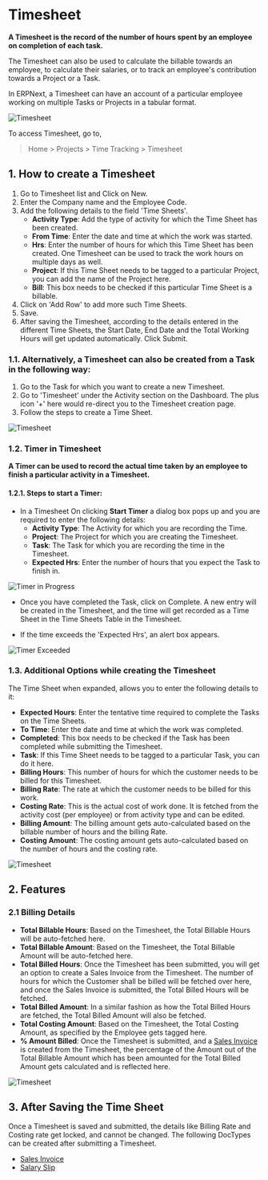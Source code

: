 <!-- add-breadcrumbs -->
# Timesheet

**A Timesheet is the record of the number of hours spent by an employee on completion of each task.**

The Timesheet can also be used to calculate the billable towards an employee, to calculate their salaries, or to track an employee's contribution towards a Project or a Task.

In ERPNext, a Timesheet can have an account of a particular employee working on multiple Tasks or Projects in a tabular format.

<img class="screenshot" alt="Timesheet" src="{{docs_base_url}}/v13/assets/img/project/projects-timesheet.png">

To access Timesheet, go to,

> Home > Projects > Time Tracking > Timesheet

## 1. How to create a Timesheet

  1. Go to Timesheet list and Click on New.
  2. Enter the Company name and the Employee Code.
  3. Add the following details to the field 'Time Sheets'.
      * **Activity Type**: Add the type of activity for which the Time Sheet has been created.
      * **From Time**: Enter the date and time at which the work was started.
      * **Hrs**: Enter the number of hours for which this Time Sheet has been created. One Timesheet can be used to track the work hours on multiple days as well.
      * **Project**: If this Time Sheet needs to be tagged to a particular Project, you can add the name of the Project here.
      * **Bill**: This box needs to be checked if this particular Time Sheet is a billable.
  4. Click on 'Add Row' to add more such Time Sheets.
  5. Save.
  6. After saving the Timesheet, according to the details entered in the different Time Sheets, the Start Date, End Date and the Total Working Hours will get updated automatically. Click Submit.

### 1.1. Alternatively, a Timesheet can also be created from a Task in the following way:

  1. Go to the Task for which you want to create a new Timesheet.
  2. Go to 'Timesheet' under the Activity section on the Dashboard. The plus icon '+' here would re-direct you to the Timesheet creation page.
  3. Follow the steps to create a Time Sheet.

  <img class="screenshot" alt="Timesheet" src="{{docs_base_url}}/v13/assets/img/project/projects-timesheet-from-task.gif">

### 1.2. Timer in Timesheet

**A Timer can be used to record the actual time taken by an employee to finish a particular activity in a Timesheet.**

#### 1.2.1. Steps to start a Timer:

- In a Timesheet On clicking **Start Timer** a dialog box pops up and you are required to enter the following details:
    * **Activity Type**: The Activity for which you are recording the Time.
    * **Project**: The Project for which you are creating the Timesheet.
    * **Task**: The Task for which you are recording the time in the Timesheet.
    * **Expected Hrs**: Enter the number of hours that you expect the Task to finish in.

<img class="screenshot" alt="Timer in Progress" src="{{docs_base_url}}/v13/assets/img/project/projects-timer-in-timesheet.gif">

- Once you have completed the Task, click on Complete. A new entry will be created in the Timesheet, and the time will get recorded as a Time Sheet in the Time Sheets Table in the Timesheet.

- If the time exceeds the 'Expected Hrs', an alert box appears.

<img class="screenshot" alt="Timer Exceeded" src="{{docs_base_url}}/v13/assets/img/project/projects-timer-time-exceed.png">


### 1.3. Additional Options while creating the Timesheet

The Time Sheet when expanded, allows you to enter the following details to it:

   * **Expected Hours**: Enter the tentative time required to complete the Tasks on the Time Sheets.
   * **To Time**: Enter the date and time at which the work was completed.
   * **Completed**: This box needs to be checked if the Task has been completed while submitting the Timesheet.
   * **Task**: If this Time Sheet needs to be tagged to a particular Task, you can do it here.
   * **Billing Hours**: This number of hours for which the customer needs to be billed for this Timesheet.
   * **Billing Rate**: The rate at which the customer needs to be billed for this work.
   * **Costing Rate**: This is the actual cost of work done. It is fetched from the activity cost (per employee) or from activity type and can be edited.
   * **Billing Amount**: The billing amount gets auto-calculated based on the billable number of hours and the billing Rate.
   * **Costing Amount**: The costing amount gets auto-calculated based on the number of hours and the costing rate.

   <img class="screenshot" alt="Timesheet" src="{{docs_base_url}}/v13/assets/img/project/projects-time-sheet-expansion.png">

## 2. Features

### 2.1 Billing Details

* **Total Billable Hours**: Based on the Timesheet, the Total Billable Hours will be auto-fetched here.
* **Total Billable Amount**: Based on the Timesheet, the Total Billable Amount will be auto-fetched here.
* **Total Billed Hours**: Once the Timesheet has been submitted, you will get an option to create a Sales Invoice from the Timesheet. The number of hours for which the Customer shall be billed will be fetched over here, and once the Sales Invoice is submitted, the Total Billed Hours will be fetched.
* **Total Billed Amount**: In a similar fashion as how the Total Billed Hours are fetched, the Total Billed Amount will also be fetched.
* **Total Costing Amount**: Based on the Timesheet, the Total Costing Amount, as specified by the Employee gets tagged here.
* **% Amount Billed**: Once the Timesheet is submitted, and a [Sales Invoice](/docs/v13/user/manual/en/projects/sales-invoice-from-timesheet) is created from the Timesheet, the percentage of the Amount out of the Total Billable Amount which has been amounted for the Total Billed Amount gets calculated and is reflected here.

<img class="screenshot" alt="Timesheet" src="{{docs_base_url}}/v13/assets/img/project/projects-timesheet-billing-details.png">

## 3. After Saving the Time Sheet

Once a Timesheet is saved and submitted, the details like Billing Rate and Costing rate get locked, and cannot be changed. The following DocTypes can be created after submitting a Timesheet.

 * [Sales Invoice](/docs/v13/user/manual/en/projects/sales-invoice-from-timesheet)
 * [Salary Slip](/docs/v13/user/manual/en/projects/salary-slip-from-timesheet)

